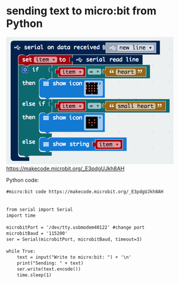 # sending text to micro:bit from Python

<img src="https://github.com/udirbetalab/microbit/blob/master/text/text_from_python.png"><br>
https://makecode.microbit.org/_E3pdgUJkh8AH

Python code:
```
#micro:bit code https://makecode.microbit.org/_E3pdgUJkh8AH


from serial import Serial
import time

microbitPort = '/dev/tty.usbmodem40122' #change port 
microbitBaud = '115200'
ser = Serial(microbitPort, microbitBaud, timeout=3)

while True:
    text = input("Write to micro:bit: ") + '\n'
    print("Sending: " + text)
    ser.write(text.encode())
    time.sleep(1)
```
